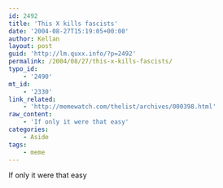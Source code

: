 ```yaml
---
id: 2492
title: 'This X kills fascists'
date: '2004-08-27T15:19:05+00:00'
author: Kellan
layout: post
guid: 'http://lm.quxx.info/?p=2492'
permalink: /2004/08/27/this-x-kills-fascists/
typo_id:
    - '2490'
mt_id:
    - '2330'
link_related:
    - 'http://memewatch.com/thelist/archives/000398.html'
raw_content:
    - 'If only it were that easy'
categories:
    - Aside
tags:
    - meme
---
```


If only it were that easy